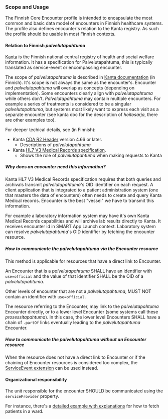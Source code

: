 ### Scope and Usage

The Finnish Core Encounter profile is intended to encapsulate the most common and basic data model
of encounters in Finnish healthcare systems. The profile also defines encounter's relation to the
Kanta registry. As such the profile should be usable in most Finnish contexts.

#### Relation to Finnish *palvelutapahtuma*

[Kanta](https://www.kanta.fi/) is the Finnish national central registry of health and social
welfare information. It has a specification for Palvelutapahtuma, this is typically translated as
service-event or encompassing encounter.

The scope of *palvelutapahtuma* is described in
[Kanta documentation](https://www.kanta.fi/jarjestelmakehittajat/liite-2-palvelutapahtumien-esimerkkeja)
(in Finnish). It's scope is not always the same as the encounter's. Encounter and
*palvelutapahtuma* will overlap as concepts (depending on implementation). Some encounters clearly
align with *palvelutapahtuma* while others don't. *Palvelutapahtuma* may contain multiple
encounters. For example a series of treatments is considered to be a singular *palvelutapahtuma*,
but systems most likely want to express each visit as a separate encounter (see kanta doc for the
description of *hoitosarja*, there are other examples too).

For deeper techical details, see (in Finnish):

* Kanta
[CDA R2 Header](https://www.kanta.fi/jarjestelmakehittajat/potilastiedon-arkiston-cda-r2-header)
version 4.66 or later.
  * Descriptions of *palvelutapahtuma*
* Kanta
[HL7 V3 Medical Records specification](https://www.kanta.fi/jarjestelmakehittajat/potilastiedon-arkiston-medical-records).
  * Shows the role of *palvelutapahtuma* when making requests to Kanta

##### Why does an encounter need this information?

Kanta HL7 V3 Medical Records specification requires that both queries and archivals transmit
*palvelutapahtuma*'s OID identifier on each request. A client application that is integrated to a
patient administration system (one that masters the data of encounters) often needs to create and
query Kanta Medical records. Encounter is the best "vessel" we have to transmit this information.

For example a laboratory information system may have it's own Kanta Medical Records capabilities
and will archive lab results directly to Kanta. It receives encounter id in SMART App Launch
context. Laboratory system can resolve *palvelutapahtuma*'s OID identifier by fetching the
encounter resource.

##### How to communicate the *palvelutapahtuma* via the Encounter resource

This method is applicable for resources that have a direct link to Encounter.

An Encounter that is a *palvelutapahtuma* SHALL have an identifier with `use=official` and the
value of that identifier SHALL be the OID of a *palvelutapahtuma*.

Other levels of encounter that are not a *palvelutapahtuma*, MUST NOT contain an identifier with
`use=official`.

The resource referring to the Encounter, may link to the *palvelutapahtuma* Encounter directly, or
to a lower level Encounter (some systems call these
*prosessitapahtuma*). In this case, the lower level Encounters SHALL have a chain of `.partOf`
links eventually leading to the *palvelutapahtuma* Encounter.

##### How to communicate the *palvelutapahtuma* without an Encounter resource

When the resource does not have a direct link to Encounter or if the chaining of Encounter
resources is considered too complex, the
[ServiceEvent extension](StructureDefinition-service-event.html) can be used instead.

#### Organizational responsibility

The unit responsible for the encounter SHOULD be communicated using the `serviceProvider` property.

For instance, there's a [detailed example with explanations](Encounter-id-for-ward-encounter.html) 
for how to fetch patients in a ward.
